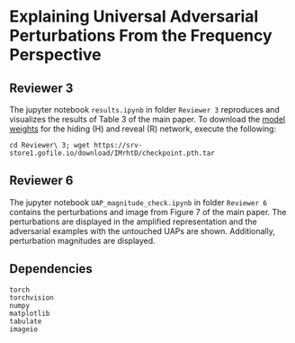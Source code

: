 # Explaining Universal Adversarial Perturbations From the Frequency Perspective

## Reviewer 3
The jupyter notebook `results.ipynb` in folder `Reviewer 3` reproduces and visualizes the results of Table 3 of the main paper. To download the [model weights](https://srv-store1.gofile.io/download/IMrhtD/checkpoint.pth.tar) for the hiding (H) and reveal (R) network, execute the following: 
```
cd Reviewer\ 3; wget https://srv-store1.gofile.io/download/IMrhtD/checkpoint.pth.tar
```

## Reviewer 6
The jupyter notebook `UAP_magnitude_check.ipynb` in folder `Reviewer 6` contains the perturbations and image from Figure 7 of the main paper. The perturbations are displayed in the amplified representation and the adversarial examples with the untouched UAPs are shown. Additionally, perturbation magnitudes are displayed.  

## Dependencies
```
torch
torchvision
numpy
matplotlib
tabulate
imageio
```
